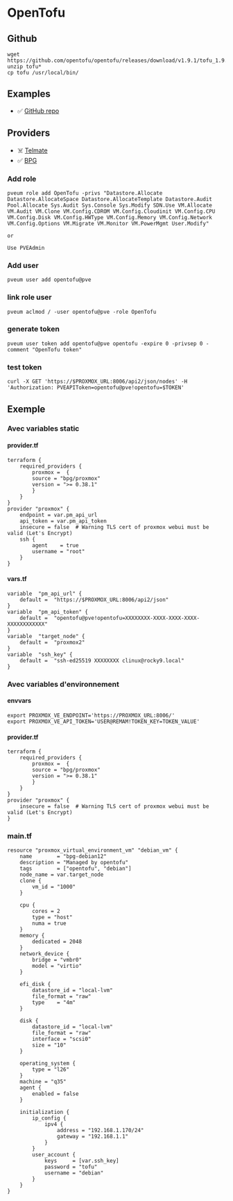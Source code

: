 # OpenTofu
## Github
    wget https://github.com/opentofu/opentofu/releases/download/v1.9.1/tofu_1.9.1_linux_amd64.zip
    unzip tofu*
    cp tofu /usr/local/bin/

## Examples

* ✅ [GitHub repo](https://github.com/CultureLinux/opentofu)

## Providers

* ☠️ [Telmate](https://github.com/Telmate/terraform-provider-proxmox)
* ✅ [BPG](https://github.com/bpg/terraform-provider-proxmox)

### Add role
    pveum role add OpenTofu -privs "Datastore.Allocate Datastore.AllocateSpace Datastore.AllocateTemplate Datastore.Audit Pool.Allocate Sys.Audit Sys.Console Sys.Modify SDN.Use VM.Allocate VM.Audit VM.Clone VM.Config.CDROM VM.Config.Cloudinit VM.Config.CPU VM.Config.Disk VM.Config.HWType VM.Config.Memory VM.Config.Network VM.Config.Options VM.Migrate VM.Monitor VM.PowerMgmt User.Modify"

    or 

    Use PVEAdmin
### Add user
    pveum user add opentofu@pve
### link role user
    pveum aclmod / -user opentofu@pve -role OpenTofu
### generate token
    pveum user token add opentofu@pve opentofu -expire 0 -privsep 0 -comment "OpenTofu token"
### test token
    curl -X GET 'https://$PROXMOX_URL:8006/api2/json/nodes' -H 'Authorization: PVEAPIToken=opentofu@pve!opentofu=$TOKEN'


## Exemple 
### Avec variables static
#### provider.tf
    terraform {
        required_providers {
            proxmox =  {
            source = "bpg/proxmox"
            version = ">= 0.38.1"
            }
        }
    }
    provider "proxmox" {
        endpoint = var.pm_api_url
        api_token = var.pm_api_token
        insecure = false  # Warning TLS cert of proxmox webui must be valid (Let's Encrypt)
        ssh {
            agent    = true
            username = "root"
        }
    }

#### vars.tf
    variable  "pm_api_url" {
        default =  "https://$PROXMOX_URL:8006/api2/json"
    }
    variable  "pm_api_token" {
        default =  "opentofu@pve!opentofu=XXXXXXXX-XXXX-XXXX-XXXX-XXXXXXXXXXXX"
    }
    variable  "target_node" {
        default =  "proxmox2"
    }
    variable  "ssh_key" {
        default =  "ssh-ed25519 XXXXXXXX clinux@rocky9.local"
    }

### Avec variables d'environnement
#### envvars 
    export PROXMOX_VE_ENDPOINT='https://PROXMOX_URL:8006/'
    export PROXMOX_VE_API_TOKEN='USER@REMAM!TOKEN_KEY=TOKEN_VALUE'

#### provider.tf
    terraform {
        required_providers {
            proxmox =  {
            source = "bpg/proxmox"
            version = ">= 0.38.1"
            }
        }
    }
    provider "proxmox" {
        insecure = false  # Warning TLS cert of proxmox webui must be valid (Let's Encrypt)
    }


### main.tf
    resource "proxmox_virtual_environment_vm" "debian_vm" {
        name        = "bpg-debian12"
        description = "Managed by opentofu"
        tags        = ["opentofu", "debian"]
        node_name = var.target_node
        clone {
            vm_id = "1000"
        }

        cpu {
            cores = 2
            type = "host"
            numa = true
        }
        memory {
            dedicated = 2048
        }
        network_device {
            bridge = "vmbr0"
            model = "virtio"
        }

        efi_disk {
            datastore_id = "local-lvm"
            file_format = "raw"
            type    = "4m"
        }

        disk {
            datastore_id = "local-lvm"
            file_format = "raw"
            interface = "scsi0"
            size = "10"
        }

        operating_system {
            type = "l26"
        }
        machine = "q35"
        agent {
            enabled = false
        }

        initialization {
            ip_config {
                ipv4 {
                    address = "192.168.1.170/24"
                    gateway = "192.168.1.1"
                }
            }
            user_account {
                keys     = [var.ssh_key]
                password = "tofu"
                username = "debian"
            }
        }
    }
